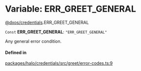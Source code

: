 # Variable: ERR\_GREET\_GENERAL

[@dxos/credentials](../modules/dxos_credentials.md).ERR_GREET_GENERAL

 `Const` **ERR\_GREET\_GENERAL**: ``"ERR_GREET_GENERAL"``

Any general error condition.

#### Defined in

[packages/halo/credentials/src/greet/error-codes.ts:9](https://github.com/dxos/dxos/blob/db8188dae/packages/halo/credentials/src/greet/error-codes.ts#L9)
